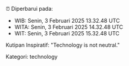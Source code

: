 ⏰ Diperbarui pada:
- WIB: Senin, 3 Februari 2025 13.32.48 UTC
- WITA: Senin, 3 Februari 2025 14.32.48 UTC
- WIT: Senin, 3 Februari 2025 15.32.48 UTC

Kutipan Inspiratif:
"Technology is not neutral."


Kategori: technology

